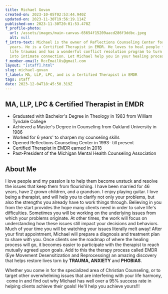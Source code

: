 ```yaml
---
title: Michael Govan
created-on: 2023-10-05T02:53:44.940Z
updated-on: 2023-11-30T19:56:19.114Z
published-on: 2023-11-30T20:01:53.478Z
f_profile-photo:
  url: /assets/images/main-canvas-65654f15209aacd286f3ddbc.jpeg
  alt: null
f_intro-text: Michael is the owner of Reflections Counseling Center for 30+
  years. He is a Certified Therapist in EMDR. He loves to heal people from their
  life traumas and has a wonderful conflict resolution program to turn conflict
  into intimate connection. Let Michael help you in your healing process.
f_member-email: RccEmailUs@gmail.com
layout: "[staff].html"
slug: michael-govan
f_label: MA, LLP, LPC, and is a Certified Therapist in EMDR
tags: staff
date: 2023-12-04T18:45:50.319Z
---
```

## MA, LLP, LPC & Certified Therapist in EMDR

* Graduated with Bachelor's Degree in Theology in 1983 from William Tyndale College
* Achieved a Master's Degree in Counseling from Oakland University in 1986
* Worked for 6 years' to sharpen my counseling skills
* Opened Reflections Counseling Center in 1993- till present
* Certified Therapist in EMDR earned in 2018
* Past-President of the Michigan Mental Health Counseling Association

## About Me

I love people and my passion is to help them become unstuck and resolve the issues that keep them from flourishing. I have been married for 46 years, have 2 grown children, and a grandson. I enjoy playing guitar. I love being a therapist, and will help you to clarify not only your problems, but also the strengths you already have to work things through. Believing in you from the start provides the hope many clients need in order to solve life's difficulties. Sometimes you will be working on the underlying issues from which your problems originate. At other times, the work will focus on understanding how these issues still impact your decisions and behaviors. Much of your time you will be watching your issues literally melt away! After your first appointment, Michael will prepare a diagnosis and treatment plan to share with you. Once clients see the roadmap of where the healing process will go, it becomes easier to participate with the therapist to reach mutually agreed upon goals. Add to this the therapy process called EMDR (Eye Movement Desensitization and Reprocessing) an amazing discovery that helps restore lives torn by **TRAUMA, ANXIETY** and **PHOBIAS**.

Whether you come in for the specialized area of Christian Counseling, or to target other overwhelming issues that are interfering with your life harmony,  come in and find out why Michael has well over a 95% success rate in helping clients achieve their goals! He'll help you achieve yours!!!